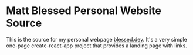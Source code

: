# Matt Blessed Personal Website Source

This is the source for my personal webpage [blessed.dev](https://blessed.dev). It's a very simple
one-page create-react-app project that provides a landing page with links.
